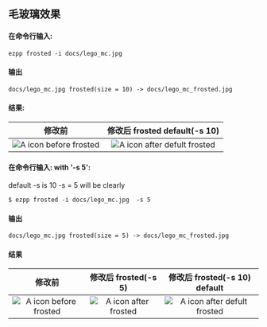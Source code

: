 ## 毛玻璃效果

#### 在命令行输入:
```text
ezpp frosted -i docs/lego_mc.jpg 
```
#### 输出
```text
docs/lego_mc.jpg frosted(size = 10) -> docs/lego_mc_frosted.jpg
```
#### 结果:
|修改前|修改后 frosted default(-s 10)|
|:---:|:---:|
|![A icon before frosted]( lego_mc.jpg)|![A icon after defult frosted](lego_mc_frosted_default.jpg)|


#### 在命令行输入: with '-s 5':

default -s is 10
-s = 5 will be clearly


```text
$ ezpp frosted -i docs/lego_mc.jpg  -s 5
```
#### 输出
```text
docs/lego_mc.jpg frosted(size = 5) -> docs/lego_mc_frosted.jpg
```
#### 结果
|修改前|修改后 frosted(-s 5)|修改后 frosted(-s 10) default|
|:---:|:---:|:---:|
|![A icon before frosted]( lego_mc.jpg)|![A icon after frosted](lego_mc_frosted_s5.jpg)|![A icon after defult frosted](lego_mc_frosted_default.jpg)|

